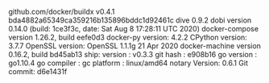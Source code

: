 github.com/docker/buildx v0.4.1 bda4882a65349ca359216b135896bddc1d92461c
dive 0.9.2
dobi version 0.14.0 (build: 1ce3f3c, date: Sat Aug 8 17:28:11 UTC 2020)
docker-compose version 1.26.2, build eefe0d3
docker-py version: 4.2.2
CPython version: 3.7.7
OpenSSL version: OpenSSL 1.1.1g 21 Apr 2020
docker-machine version 0.16.2, build bd45ab13
ship:
version : v0.3.3
git hash : e908b16
go version : go1.10.4
go compiler : gc
platform : linux/amd64
notary
Version: 0.6.1
Git commit: d6e1431f
